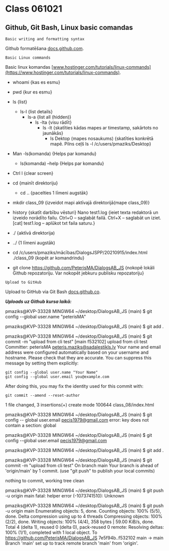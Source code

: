 # Class 061021
## Github, Git Bash, Linux basic comandas

```
Basic writing and formatting syntax
```
Github formatēšana [docs.github.com](https://docs.github.com/en/github/writing-on-github/getting-started-with-writing-and-formatting-on-github/basic-writing-and-formatting-syntax).

```
Basic Linux commands
```
Basic linux komandas [www.hostinger.com/tutorials/linux-commands](https://www.hostinger.com/tutorials/linux-commands).


* whoami {kas es esmu}
* pwd {kur es esmu}
* ls {list}
  * ls-l {list details}
    * ls-a {list all (hidden)}
      * ls -lta {visu rādīt}
        * ls -lt {skatīties kādas mapes ar timestamp, sakārtots no jaunākās}
          * ls Dektop (mapes nosaukums) {skatīties konkrētā mapē. Pilns ceļš ls -l /c/users/pmaziks/Desktop}
 * Man -ls(komanda) {Helps par komandu}
   * ls(komanda) –help {Helps par komandu}
 * Ctrl l {clear screen}
 * cd {mainīt direktoriju}
   * cd .. {pacelties 1 līmeni augstāk}
 * mkdir class_09 {izveidot mapi aktīvajā direktorijā(mape class_09)}
 * history {skatīt darbību vēsturi}
 Nano test1.log  {ieiet texta redaktorā un izveido norādīto failu. Ctrl+O – saglabāt failā. Ctrl+X – saglabāt un iziet. [cat] test1.log – aplūkot txt faila saturu.}
 * ./ {aktīvā direktorija)
 * ../ {1 līmeni augstāk)
 * cd /c/users/pmaziks/mācības/DialogsJSPP/20210915/index.html ./class_09 {kopēt ar komandrindu}

* git clone https://github.com/PeterisMA/DialogsAB_JS {nokopē lokāli Github repozatoriju. Var nokopēt jebkuru publisku repozatoriju}

```
Upload to GitHub
```
Upload to GitHub via Git Bash [docs.github.co](https://docs.github.com/en/get-started/getting-started-with-git/setting-your-username-in-git).

***Uploads uz Github kursa laikā:***


pmaziks@KVP-33328 MINGW64 ~/desktop/DialogsAB_JS (main)
$ git config --global user.name "peterisMA"

pmaziks@KVP-33328 MINGW64 ~/desktop/DialogsAB_JS (main)
$ git add .

pmaziks@KVP-33328 MINGW64 ~/desktop/DialogsAB_JS (main)
$ git commit -m "upload from cli test"
[main f532102] upload from cli test
 Committer: peterisMA <peteris.maziks@sadalestikls.lv>
Your name and email address were configured automatically based
on your username and hostname. Please check that they are accurate.
You can suppress this message by setting them explicitly:

    git config --global user.name "Your Name"
    git config --global user.email you@example.com

After doing this, you may fix the identity used for this commit with:

    git commit --amend --reset-author

 1 file changed, 3 insertions(+)
 create mode 100644 class_08/index.html

pmaziks@KVP-33328 MINGW64 ~/desktop/DialogsAB_JS (main)
$ git config -- global user.email pecis1979@gmail.com
error: key does not contain a section: global

pmaziks@KVP-33328 MINGW64 ~/desktop/DialogsAB_JS (main)
$ git config --global user.email pecis1979@gmail.com

pmaziks@KVP-33328 MINGW64 ~/desktop/DialogsAB_JS (main)
$ git add .

pmaziks@KVP-33328 MINGW64 ~/desktop/DialogsAB_JS (main)
$ git commit -m "upload from cli test"
On branch main
Your branch is ahead of 'origin/main' by 1 commit.
  (use "git push" to publish your local commits)

nothing to commit, working tree clean

pmaziks@KVP-33328 MINGW64 ~/desktop/DialogsAB_JS (main)
$ git push -u origin main
fatal: helper error (-1073741510): Unknown

pmaziks@KVP-33328 MINGW64 ~/desktop/DialogsAB_JS (main)
$ git push -u origin main
Enumerating objects: 5, done.
Counting objects: 100% (5/5), done.
Delta compression using up to 4 threads
Compressing objects: 100% (2/2), done.
Writing objects: 100% (4/4), 358 bytes | 59.00 KiB/s, done.
Total 4 (delta 1), reused 0 (delta 0), pack-reused 0
remote: Resolving deltas: 100% (1/1), completed with 1 local object.
To https://github.com/PeterisMA/DialogsAB_JS
   7e5f94b..f532102  main -> main
Branch 'main' set up to track remote branch 'main' from 'origin'.
